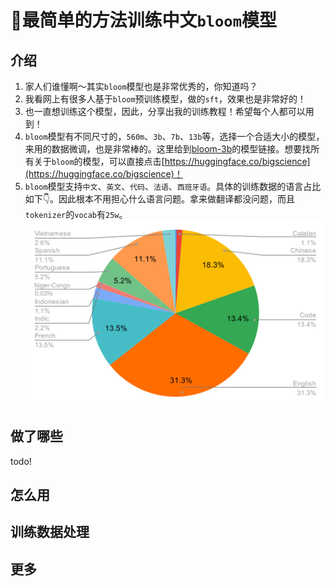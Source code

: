 # 🚀最简单的方法训练中文`bloom`模型

## 介绍
1. 家人们谁懂啊～其实`bloom`模型也是非常优秀的，你知道吗？
2. 我看网上有很多人基于`bloom`预训练模型，做的`sft`，效果也是非常好的！
3. 也一直想训练这个模型，因此，分享出我的训练教程！希望每个人都可以用到！
4. `bloom`模型有不同尺寸的，`560m`、`3b`、`7b`、`13b`等，选择一个合适大小的模型，来用的数据微调，也是非常棒的。这里给到[bloom-3b](https://huggingface.co/bigscience/bloom-3b)的模型链接。想要找所有关于`bloom`的模型，可以直接点击[https://huggingface.co/bigscience](https://huggingface.co/bigscience)！
5. `bloom`模型支持`中文`、`英文`、`代码`、`法语`、`西班牙语`。具体的训练数据的语言占比如下👇。因此根本不用担心什么语言问题。拿来做翻译都没问题，而且`tokenizer`的`vocab`有`25w`。
![](https://raw.githubusercontent.com/bigscience-workshop/model_card/main/assets/data/pie_chart.svg)


## 做了哪些
todo!

## 怎么用

## 训练数据处理

## 更多

